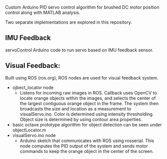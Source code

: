 Custom Arduino PID servo control algorithm for brushed DC motor position control along with MATLAB analysis.

Two separate implementations are explored in this repository.

## IMU Feedback
servoControl Arduino code to run servo based on IMU feedback sensor.

## Visual Feedback:
Built using ROS (ros.org), ROS nodes are used for visual feedback system.
 * ojbect_locator node
    * Listens for incoming raw images in ROS. Callback uses OpenCV to locate orange objects within the images, and selects the center of the largest contiguous orange object in the frame. The system then broadcasts the size and location as a measurement to visualServo.ino. Color is determined using intensity thresholding. Object size is determined by using contour area properties.
 * basic octave prototype algorithm for object detection can be seen under objectLocator.m
 * visualServo.ino node
    * Arduino sketch that communicates with ROS using rosserial. This node computes the PID output of the system and sends motor commands to keep the orange object in the center of the screen.
